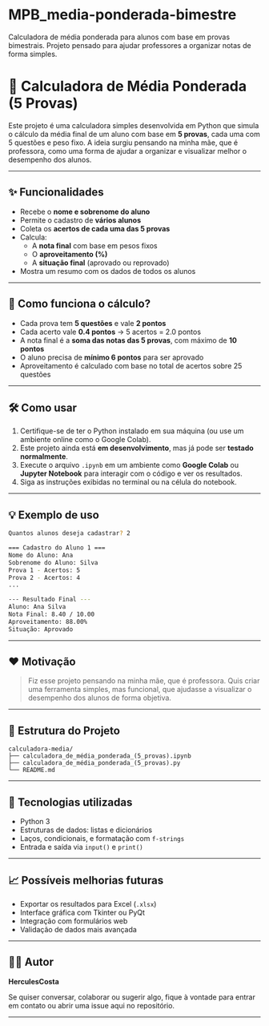 # MPB_media-ponderada-bimestre
Calculadora de média ponderada para alunos com base em provas bimestrais. Projeto pensado para ajudar professores a organizar notas de forma simples.

# 📘 Calculadora de Média Ponderada (5 Provas)

Este projeto é uma calculadora simples desenvolvida em Python que simula o cálculo da média final de um aluno com base em **5 provas**, cada uma com 5 questões e peso fixo. A ideia surgiu pensando na minha mãe, que é professora, como uma forma de ajudar a organizar e visualizar melhor o desempenho dos alunos.

---

## ✨ Funcionalidades

- Recebe o **nome e sobrenome do aluno**
- Permite o cadastro de **vários alunos**
- Coleta os **acertos de cada uma das 5 provas**
- Calcula:
  - A **nota final** com base em pesos fixos
  - O **aproveitamento (%)**
  - A **situação final** (aprovado ou reprovado)
- Mostra um resumo com os dados de todos os alunos

---

## 🧮 Como funciona o cálculo?

- Cada prova tem **5 questões** e vale **2 pontos**
- Cada acerto vale **0.4 pontos** → 5 acertos = 2.0 pontos
- A nota final é a **soma das notas das 5 provas**, com máximo de **10 pontos**
- O aluno precisa de **mínimo 6 pontos** para ser aprovado
- Aproveitamento é calculado com base no total de acertos sobre 25 questões

---

## 🛠️ Como usar

1. Certifique-se de ter o Python instalado em sua máquina (ou use um ambiente online como o Google Colab).
2. Este projeto ainda está **em desenvolvimento**, mas já pode ser **testado normalmente**.
3. Execute o arquivo `.ipynb` em um ambiente como **Google Colab** ou **Jupyter Notebook** para interagir com o código e ver os resultados.
4. Siga as instruções exibidas no terminal ou na célula do notebook.

---

## 💡 Exemplo de uso

```bash
Quantos alunos deseja cadastrar? 2

=== Cadastro do Aluno 1 ===
Nome do Aluno: Ana
Sobrenome do Aluno: Silva
Prova 1 - Acertos: 5
Prova 2 - Acertos: 4
...

--- Resultado Final ---
Aluno: Ana Silva
Nota Final: 8.40 / 10.00
Aproveitamento: 88.00%
Situação: Aprovado
````

---

## ❤️ Motivação

> Fiz esse projeto pensando na minha mãe, que é professora. Quis criar uma ferramenta simples, mas funcional, que ajudasse a visualizar o desempenho dos alunos de forma objetiva.

---

## 📂 Estrutura do Projeto

```
calculadora-media/
├── calculadora_de_média_ponderada_(5_provas).ipynb
├── calculadora_de_média_ponderada_(5_provas).py
└── README.md
```

---

## 📌 Tecnologias utilizadas

* Python 3
* Estruturas de dados: listas e dicionários
* Laços, condicionais, e formatação com `f-strings`
* Entrada e saída via `input()` e `print()`

---

## 📈 Possíveis melhorias futuras

* Exportar os resultados para Excel (`.xlsx`)
* Interface gráfica com Tkinter ou PyQt
* Integração com formulários web
* Validação de dados mais avançada

---

## 🧑‍💻 Autor

**HerculesCosta**

Se quiser conversar, colaborar ou sugerir algo, fique à vontade para entrar em contato ou abrir uma issue aqui no repositório.

---

```
